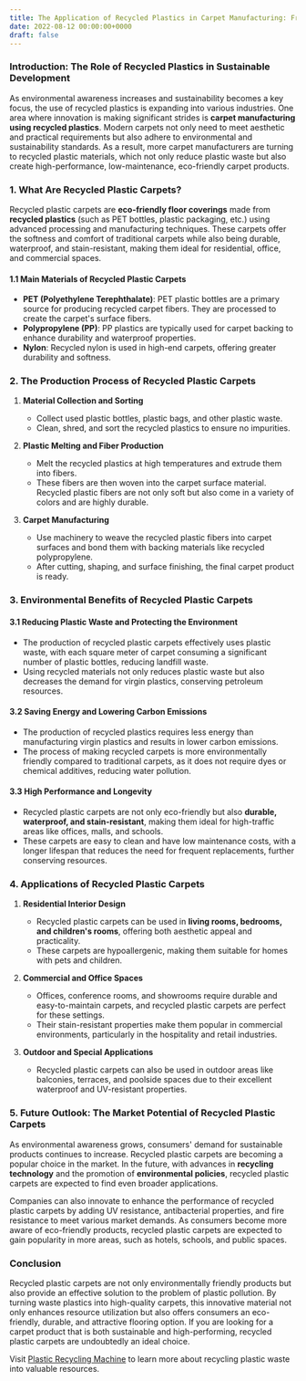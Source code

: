 ```yaml
---
title: The Application of Recycled Plastics in Carpet Manufacturing: From Waste to Eco-Friendly Flooring
date: 2022-08-12 00:00:00+0000
draft: false
---
```


### Introduction: The Role of Recycled Plastics in Sustainable Development
As environmental awareness increases and sustainability becomes a key focus, the use of recycled plastics is expanding into various industries. One area where innovation is making significant strides is **carpet manufacturing using recycled plastics**. Modern carpets not only need to meet aesthetic and practical requirements but also adhere to environmental and sustainability standards. As a result, more carpet manufacturers are turning to recycled plastic materials, which not only reduce plastic waste but also create high-performance, low-maintenance, eco-friendly carpet products.

### 1. What Are Recycled Plastic Carpets?
Recycled plastic carpets are **eco-friendly floor coverings** made from **recycled plastics** (such as PET bottles, plastic packaging, etc.) using advanced processing and manufacturing techniques. These carpets offer the softness and comfort of traditional carpets while also being durable, waterproof, and stain-resistant, making them ideal for residential, office, and commercial spaces.

#### 1.1 Main Materials of Recycled Plastic Carpets
- **PET (Polyethylene Terephthalate)**: PET plastic bottles are a primary source for producing recycled carpet fibers. They are processed to create the carpet's surface fibers.
- **Polypropylene (PP)**: PP plastics are typically used for carpet backing to enhance durability and waterproof properties.
- **Nylon**: Recycled nylon is used in high-end carpets, offering greater durability and softness.

### 2. The Production Process of Recycled Plastic Carpets
1. **Material Collection and Sorting**
   - Collect used plastic bottles, plastic bags, and other plastic waste.
   - Clean, shred, and sort the recycled plastics to ensure no impurities.

2. **Plastic Melting and Fiber Production**
   - Melt the recycled plastics at high temperatures and extrude them into fibers.
   - These fibers are then woven into the carpet surface material. Recycled plastic fibers are not only soft but also come in a variety of colors and are highly durable.

3. **Carpet Manufacturing**
   - Use machinery to weave the recycled plastic fibers into carpet surfaces and bond them with backing materials like recycled polypropylene.
   - After cutting, shaping, and surface finishing, the final carpet product is ready.

### 3. Environmental Benefits of Recycled Plastic Carpets
#### 3.1 Reducing Plastic Waste and Protecting the Environment
- The production of recycled plastic carpets effectively uses plastic waste, with each square meter of carpet consuming a significant number of plastic bottles, reducing landfill waste.
- Using recycled materials not only reduces plastic waste but also decreases the demand for virgin plastics, conserving petroleum resources.

#### 3.2 Saving Energy and Lowering Carbon Emissions
- The production of recycled plastics requires less energy than manufacturing virgin plastics and results in lower carbon emissions.
- The process of making recycled carpets is more environmentally friendly compared to traditional carpets, as it does not require dyes or chemical additives, reducing water pollution.

#### 3.3 High Performance and Longevity
- Recycled plastic carpets are not only eco-friendly but also **durable, waterproof, and stain-resistant**, making them ideal for high-traffic areas like offices, malls, and schools.
- These carpets are easy to clean and have low maintenance costs, with a longer lifespan that reduces the need for frequent replacements, further conserving resources.

### 4. Applications of Recycled Plastic Carpets
1. **Residential Interior Design**
   - Recycled plastic carpets can be used in **living rooms, bedrooms, and children's rooms**, offering both aesthetic appeal and practicality.
   - These carpets are hypoallergenic, making them suitable for homes with pets and children.

2. **Commercial and Office Spaces**
   - Offices, conference rooms, and showrooms require durable and easy-to-maintain carpets, and recycled plastic carpets are perfect for these settings.
   - Their stain-resistant properties make them popular in commercial environments, particularly in the hospitality and retail industries.

3. **Outdoor and Special Applications**
   - Recycled plastic carpets can also be used in outdoor areas like balconies, terraces, and poolside spaces due to their excellent waterproof and UV-resistant properties.

### 5. Future Outlook: The Market Potential of Recycled Plastic Carpets
As environmental awareness grows, consumers' demand for sustainable products continues to increase. Recycled plastic carpets are becoming a popular choice in the market. In the future, with advances in **recycling technology** and the promotion of **environmental policies**, recycled plastic carpets are expected to find even broader applications.

Companies can also innovate to enhance the performance of recycled plastic carpets by adding UV resistance, antibacterial properties, and fire resistance to meet various market demands. As consumers become more aware of eco-friendly products, recycled plastic carpets are expected to gain popularity in more areas, such as hotels, schools, and public spaces.

### Conclusion
Recycled plastic carpets are not only environmentally friendly products but also provide an effective solution to the problem of plastic pollution. By turning waste plastics into high-quality carpets, this innovative material not only enhances resource utilization but also offers consumers an eco-friendly, durable, and attractive flooring option. If you are looking for a carpet product that is both sustainable and high-performing, recycled plastic carpets are undoubtedly an ideal choice.


Visit [Plastic Recycling Machine](https://pet-machine.com/) to learn more about recycling plastic waste into valuable resources.